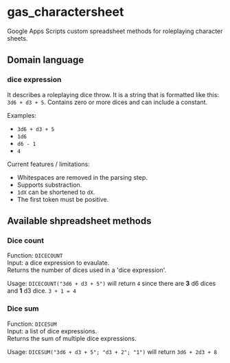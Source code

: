 # gas_charactersheet

Google Apps Scripts custom spreadsheet methods for roleplaying character sheets.

## Domain language

### dice expression

It describes a roleplaying dice throw. It is a string that is formatted like this: `3d6 + d3 + 5`. 
Contains zero or more dices and can include a constant.

Examples:

- `3d6 + d3 + 5`
- `1d6`
- `d6 - 1`
- `4`

Current features / limitations:

- Whitespaces are removed in the parsing step.
- Supports substraction.
- `1dX` can be shortened to `dX`.
- The first token must be positive.

## Available shpreadsheet methods

### Dice count

Function: `DICECOUNT`  
Input: a dice expression to evaulate.  
Returns the number of dices used in a 'dice expression'.

Usage: `DICECOUNT("3d6 + d3 + 5")` will return `4` since there are **3** d6 dices and **1** d3 dice. `3 + 1 = 4`

### Dice sum

Function: `DICESUM`  
Input: a list of dice expressions.  
Returns the sum of multiple dice expressions.

Usage: `DICESUM("3d6 + d3 + 5"; "d3 + 2"; "1")` will return `3d6 + 2d3 + 8`